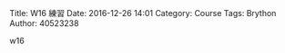 Title: W16 練習 
Date: 2016-12-26 14:01
Category: Course
Tags: Brython
Author: 40523238

w16

<!-- PELICAN_END_SUMMARY -->

<!-- 導入 Brython 標準程式庫 -->

<script type="text/javascript" 
    src="https://cdn.rawgit.com/brython-dev/brython/master/www/src/brython_dist.js">
</script>

<!-- 啟動 Brython -->
<script>
window.onload=function(){
brython(1);
}
</script>

<!-- 以下實際利用  Brython 畫一條直線 -->

<div id="con"></div>
<script type="text/python3">
from browser import alert
from browser import document
from browser import html
#print("test")
#alert("test")
con1=document["con"]
try:
    for i in range(1):
         #con1 <="test"+"<br/>"
         youInput=int(input("請輸入一個整數!"))
         con1<="test"+html.BR()
         output =youInput+1
         con1<="你輸入的整數加上1之後，為"+str(output)
except:
    con1<="拜託請輸入整數!"
    
</script>
